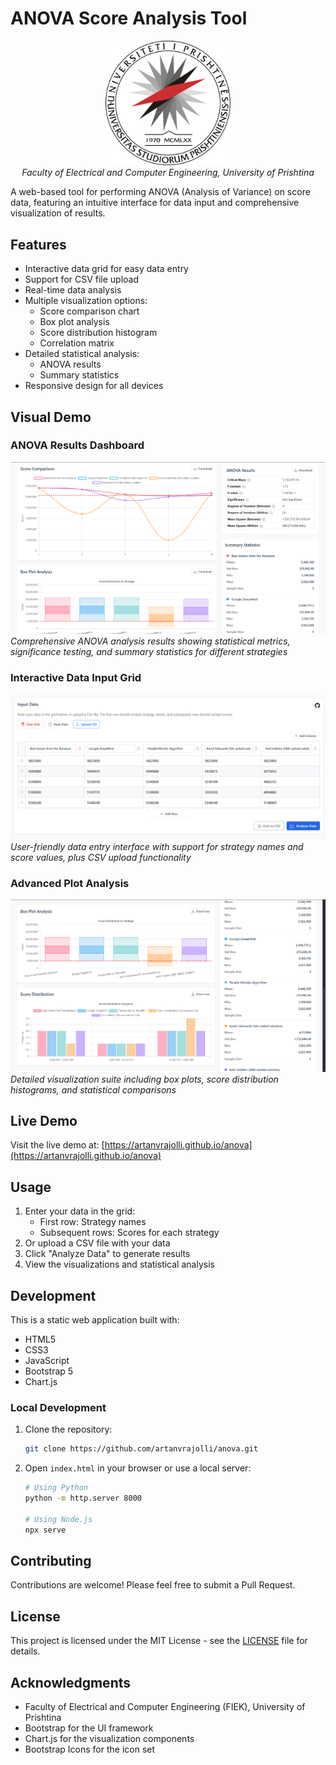 # ANOVA Score Analysis Tool

<div align="center">
  <img src="./images/fiek-logo.png" alt="FIEK Logo" width="200"/>
  <br/>
  <em>Faculty of Electrical and Computer Engineering, University of Prishtina</em>
</div>

A web-based tool for performing ANOVA (Analysis of Variance) on score data, featuring an intuitive interface for data input and comprehensive visualization of results.

## Features

- Interactive data grid for easy data entry
- Support for CSV file upload
- Real-time data analysis
- Multiple visualization options:
  - Score comparison chart
  - Box plot analysis
  - Score distribution histogram
  - Correlation matrix
- Detailed statistical analysis:
  - ANOVA results
  - Summary statistics
- Responsive design for all devices

## Visual Demo

### ANOVA Results Dashboard
![ANOVA Results](./screenshot/demo_1_results.png)
*Comprehensive ANOVA analysis results showing statistical metrics, significance testing, and summary statistics for different strategies*

### Interactive Data Input Grid
![Data Input Interface](./screenshot/demo_2_input_grid.png)
*User-friendly data entry interface with support for strategy names and score values, plus CSV upload functionality*

### Advanced Plot Analysis
![Plot Analysis](./screenshot/demo_3_plot_analysis.png)
*Detailed visualization suite including box plots, score distribution histograms, and statistical comparisons*

## Live Demo

Visit the live demo at: [https://artanvrajolli.github.io/anova](https://artanvrajolli.github.io/anova)

## Usage

1. Enter your data in the grid:
   - First row: Strategy names
   - Subsequent rows: Scores for each strategy
2. Or upload a CSV file with your data
3. Click "Analyze Data" to generate results
4. View the visualizations and statistical analysis


## Development

This is a static web application built with:
- HTML5
- CSS3
- JavaScript
- Bootstrap 5
- Chart.js

### Local Development

1. Clone the repository:
   ```bash
   git clone https://github.com/artanvrajolli/anova.git
   ```

2. Open `index.html` in your browser or use a local server:
   ```bash
   # Using Python
   python -m http.server 8000
   
   # Using Node.js
   npx serve
   ```

## Contributing

Contributions are welcome! Please feel free to submit a Pull Request.

## License

This project is licensed under the MIT License - see the [LICENSE](LICENSE) file for details.

## Acknowledgments

- Faculty of Electrical and Computer Engineering (FIEK), University of Prishtina
- Bootstrap for the UI framework
- Chart.js for the visualization components
- Bootstrap Icons for the icon set 
